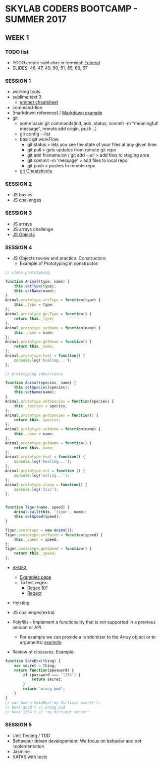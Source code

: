 # SKYLAB CODERS BOOTCAMP - SUMMER 2017

## WEEK 1

### TODO list
 
* ~~TODO create *subl* alias in terminal: <a href="https://www.tunnelsup.com/how-to-open-sublime-text-from-the-command-line-using-mac-osx/" target="_blank">Tutorial</a>~~
* SLIDES: 46, 47, 49, 50, 51, 65, 66, 67

### SESSION 1
* working tools
* sublime text 3
    - [emmet cheatsheet](https://docs.emmet.io/cheat-sheet/)
* command-line
* [markdown reference] / [Markdown example]
* git
    * some basic git commands(init, add, status, commit -m "meaningful! message", remote add origin, push...)
    * git config --list
    * basic git workFlow:
        - git status > lets you see the state of your files at any given time
        - git pull > gets updates from remote git repo
        - git add filename.txt / git add --all > add files to staging area
        - git commit -m 'message' > add files to local repo
        - git push > pushes to remote repo
    * [git Cheatsheets](http://files.zeroturnaround.com/pdf/zt_git_cheat_sheet.pdf)

### SESSION 2
* JS basics
* JS challenges

### SESSION 3
* JS arrays
* JS arrays challenge
* [JS Objects](https://github.com/juanmaguitar/javascript-notes/tree/master/markdown-en/05-arrays-objects)

### SESSION 4
* JS Objects review and practice. Constructors:
    - Example of Prototyping in constructor:
```javascript
// clean prototyping

function Animal(type, name) {
    this.setType(type);
    this.setName(name);
}
Animal.prototype.setType = function(type) {
    this._type = type;
};
Animal.prototype.getType = function() {
    return this._type;
};
Animal.prototype.setName = function(name) {
    this._name = name;
};
Animal.prototype.getName = function() {
    return this._name;
};
Animal.prototype.heal = function() {
    console.log('healing...');
};
```

    
```javascript
// prototyping inheritance

function Animal(species, name) {
    this.setSpecies(species);
    this.setName(name);
}
Animal.prototype.setSpecies = function(species) {
    this._species = species;
};
Animal.prototype.getSpecies = function() {
    return this._species;
};
Animal.prototype.setName = function(name) {
    this._name = name;
};
Animal.prototype.getName = function() {
    return this._name;
};
Animal.prototype.heal = function() {
    console.log('healing...');
};
Animal.prototype.eat = function () {
    console.log('eating...');
};
Animal.prototype.sleep = function() {
    console.log('Zzzz');
};


function Tiger(name, speed) {
    Animal.call(this, 'tiger', name);
    this.setSpeed(speed);
}

Tiger.prototype = new Animal();
Tiger.prototype.setSpeed = function(speed) {
    this._speed = speed;
};
Tiger.prototype.getSpeed = function() {
    return this._speed;
};
```

* [REGEX](https://github.com/juanmaguitar/javascript-notes/tree/master/markdown-en/08-regular-expressions)
    - [Examples page](https://lornajane.net/posts/2011/simple-regular-expressions-by-example)
    - To test regex: 
        - [Regex 101](https://regex101.com)
        - [Regexr](http://regexr.com)
* Hoisting
* JS challenges(extra)
* Polyfills - Implement a functionality that is not supported in a previous version or API. 
    - For example we can provide a randomizer to the Array object or to arguments: [example](https://skylabcoders.slack.com/files/manuelbarzi/F64QD7R6Y/-.js)
    
* Review of clossures. Example:
```javascript
function SafeBox(thing) {
    var secret = thing;
    return function(password) {
        if (password === '1234') {
            return secret;
        }
        return 'wrong pwd';
    } 
}
// var box = SafeBox('my dirtiest secret');
// box('abcd') // wrong pwd
// box('1234') // 'my dirtiest secret'
```

### SESSION 5
* Unit Testing / TDD
* Behaviour driven developement: We focus on behavior and not implementation
* Jasmine
* KATAS with tests

<!--references -->
[markdown]: https://blog.ghost.org/markdown/
[Markdown example]: https://github.com/tonimg/Course
